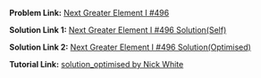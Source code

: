 **Problem Link:** [Next Greater Element I #496](https://leetcode.com/problems/next-greater-element-i)

**Solution Link 1:** [Next Greater Element I #496 Solution(Self)](https://github.com/thepranaygupta/Data-Structures-and-Algorithms/blob/main/2.%20Stack/LeetCode%20Qs/05.%20Next%20Greater%20Element%20I%20%23496/Solution_self.java)

**Solution Link 2:** [Next Greater Element I #496 Solution(Optimised)](https://github.com/thepranaygupta/Data-Structures-and-Algorithms/blob/main/2.%20Stack/LeetCode%20Qs/05.%20Next%20Greater%20Element%20I%20%23496/Solution_Optimised.java)

**Tutorial Link:** [solution_optimised by Nick White](https://youtu.be/8BDKB2yuGyg)
